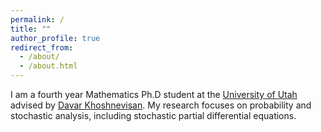 ```yaml
---
permalink: /
title: ""
author_profile: true
redirect_from: 
  - /about/
  - /about.html
---
```



I am a fourth year Mathematics Ph.D student at the <a href="https://www.math.utah.edu/">University of Utah</a> advised by <a href="https://www.math.utah.edu/~davar/">Davar Khoshnevisan</a>. My research focuses on probability and stochastic analysis, including stochastic partial differential equations.

<div id="xkcd">
</div>

<script type="text/javascript">

var imagesArray = ["purity.png", "unsolved_math_problems.png", "coffee_cup_holes.png", "applied_math.png", "complex_conjugate.png", "existence_proof.png",  "konigsberg.png", "taylor_series.png", "dangerous_fields.png", "fairy_tales.png", "investing.png", "math_paper.png", "mathematically_annoying.png",  "matrix_transform.png", "newton_and_leibniz.png", "prediction.png", "proofs.png", "pumpkin_carving.png", "su_doku.png", "travelling_salesman_problem.png",  "well_ordering_principle.png"];

function displayImage(){

    var num = Math.floor(Math.random() * (imagesArray.length+1));
    document.getElementById("xkcd").innerHTML +=
      '<img src="/xkcd/' + imagesArray[num] + '" alt="drawing" width=900px/>';

}

displayImage();

</script>


